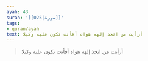 ```yaml
---
ayah: 43
surah: '[[025|سورة]]'
tags:
- quran/ayah
text: أرأيت من اتخذ إلهه هواه أفأنت تكون عليه وكيلا
---
```

> أرأيت من اتخذ إلهه هواه أفأنت تكون عليه وكيلا
